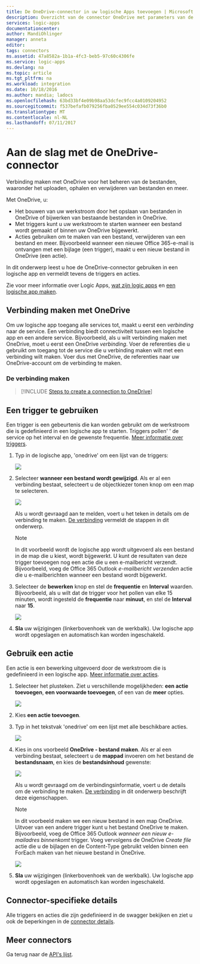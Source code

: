 ```yaml
---
title: De OneDrive-connector in uw logische Apps toevoegen | Microsoft Docs
description: Overzicht van de connector OneDrive met parameters van de REST-API
services: logic-apps
documentationcenter: 
author: MandiOhlinger
manager: anneta
editor: 
tags: connectors
ms.assetid: 47a8582a-1b1a-4fc3-beb5-97c60c4306fe
ms.service: logic-apps
ms.devlang: na
ms.topic: article
ms.tgt_pltfrm: na
ms.workload: integration
ms.date: 10/18/2016
ms.author: mandia; ladocs
ms.openlocfilehash: 63bd33bf4e09b98aa53dcfec9fcc4a0109204952
ms.sourcegitcommit: f537befafb079256fba0529ee554c034d73f36b0
ms.translationtype: MT
ms.contentlocale: nl-NL
ms.lasthandoff: 07/11/2017
---
```

# <a name="get-started-with-the-onedrive-connector"></a>Aan de slag met de OneDrive-connector
Verbinding maken met OneDrive voor het beheren van de bestanden, waaronder het uploaden, ophalen en verwijderen van bestanden en meer. 

Met OneDrive, u: 

* Het bouwen van uw werkstroom door het opslaan van bestanden in OneDrive of bijwerken van bestaande bestanden in OneDrive. 
* Met triggers kunt u uw werkstroom te starten wanneer een bestand wordt gemaakt of binnen uw OneDrive bijgewerkt.
* Acties gebruiken om te maken van een bestand, verwijderen van een bestand en meer. Bijvoorbeeld wanneer een nieuwe Office 365-e-mail is ontvangen met een bijlage (een trigger), maakt u een nieuw bestand in OneDrive (een actie).

In dit onderwerp leest u hoe de OneDrive-connector gebruiken in een logische app en vermeldt tevens de triggers en acties.

Zie voor meer informatie over Logic Apps, [wat zijn logic apps](../logic-apps/logic-apps-what-are-logic-apps.md) en [een logische app maken](../logic-apps/logic-apps-create-a-logic-app.md).

## <a name="connect-to-onedrive"></a>Verbinding maken met OneDrive
Om uw logische app toegang alle services tot, maakt u eerst een *verbinding* naar de service. Een verbinding biedt connectiviteit tussen een logische app en een andere service. Bijvoorbeeld, als u wilt verbinding maken met OneDrive, moet u eerst een OneDrive *verbinding*. Voer de referenties die u gebruikt om toegang tot de service die u verbinding maken wilt met een verbinding wilt maken. Voer dus met OneDrive, de referenties naar uw OneDrive-account om de verbinding te maken.

### <a name="create-the-connection"></a>De verbinding maken
> [!INCLUDE [Steps to create a connection to OneDrive](../../includes/connectors-create-api-onedrive.md)]
> 
> 

## <a name="use-a-trigger"></a>Een trigger te gebruiken
Een trigger is een gebeurtenis die kan worden gebruikt om de werkstroom die is gedefinieerd in een logische app te starten. Triggers pollen' ' de service op het interval en de gewenste frequentie. [Meer informatie over triggers](../logic-apps/logic-apps-what-are-logic-apps.md#logic-app-concepts).

1. Typ in de logische app, 'onedrive' om een lijst van de triggers:  
   
    ![](./media/connectors-create-api-onedrive/onedrive-1.png)
2. Selecteer **wanneer een bestand wordt gewijzigd**. Als er al een verbinding bestaat, selecteert u de objectkiezer tonen knop om een map te selecteren.
   
    ![](./media/connectors-create-api-onedrive/sample-folder.png)
   
    Als u wordt gevraagd aan te melden, voert u het teken in details om de verbinding te maken. [De verbinding](connectors-create-api-onedrive.md#create-the-connection) vermeldt de stappen in dit onderwerp. 
   
   > [!NOTE]
   > In dit voorbeeld wordt de logische app wordt uitgevoerd als een bestand in de map die u kiest, wordt bijgewerkt. U kunt de resultaten van deze trigger toevoegen nog een actie die u een e-mailbericht verzendt. Bijvoorbeeld, voeg de Office 365 Outlook *e-mailbericht verzenden* actie die u e-mailberichten wanneer een bestand wordt bijgewerkt. 

3. Selecteer de **bewerken** knop en stel de **frequentie** en **Interval** waarden. Bijvoorbeeld, als u wilt dat de trigger voor het pollen van elke 15 minuten, wordt ingesteld de **frequentie** naar **minuut**, en stel de **Interval** naar **15**. 
   
    ![](./media/connectors-create-api-onedrive/trigger-properties.png)
4. **Sla** uw wijzigingen (linkerbovenhoek van de werkbalk). Uw logische app wordt opgeslagen en automatisch kan worden ingeschakeld.

## <a name="use-an-action"></a>Gebruik een actie
Een actie is een bewerking uitgevoerd door de werkstroom die is gedefinieerd in een logische app. [Meer informatie over acties](../logic-apps/logic-apps-what-are-logic-apps.md#logic-app-concepts).

1. Selecteer het plusteken. Ziet u verschillende mogelijkheden: **een actie toevoegen**, **een voorwaarde toevoegen**, of een van de **meer** opties.
   
    ![](./media/connectors-create-api-onedrive/add-action.png)
2. Kies **een actie toevoegen**.
3. Typ in het tekstvak 'onedrive' om een lijst met alle beschikbare acties.
   
    ![](./media/connectors-create-api-onedrive/onedrive-actions.png) 
4. Kies in ons voorbeeld **OneDrive - bestand maken**. Als er al een verbinding bestaat, selecteert u de **mappad** invoeren om het bestand de **bestandsnaam**, en kies de **bestandsinhoud** gewenste:  
   
    ![](./media/connectors-create-api-onedrive/sample-action.png)
   
    Als u wordt gevraagd om de verbindingsinformatie, voert u de details om de verbinding te maken. [De verbinding](connectors-create-api-onedrive.md#create-the-connection) in dit onderwerp beschrijft deze eigenschappen. 
   
   > [!NOTE]
   > In dit voorbeeld maken we een nieuw bestand in een map OneDrive. Uitvoer van een andere trigger kunt u het bestand OneDrive te maken. Bijvoorbeeld, voeg de Office 365 Outlook *wanneer een nieuw e-mailadres binnenkomt* trigger. Voeg vervolgens de OneDrive *Create file* actie die u de bijlagen en de Content-Type gebruikt velden binnen een ForEach maken van het nieuwe bestand in OneDrive. 
   > 
   > ![](./media/connectors-create-api-onedrive/foreach-action.png)

5. **Sla** uw wijzigingen (linkerbovenhoek van de werkbalk). Uw logische app wordt opgeslagen en automatisch kan worden ingeschakeld.


## <a name="connector-specific-details"></a>Connector-specifieke details

Alle triggers en acties die zijn gedefinieerd in de swagger bekijken en ziet u ook de beperkingen in de [connector details](/connectors/onedriveconnector/).

## <a name="more-connectors"></a>Meer connectors
Ga terug naar de [API's lijst](apis-list.md).